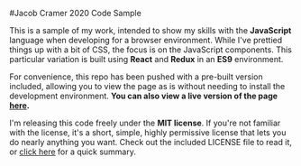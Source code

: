 #Jacob Cramer 2020 Code Sample

This is a sample of my work, intended to show my skills with the **JavaScript** language when developing for a browser environment. While I've prettied things up with a bit of CSS, the focus is on the JavaScript components. This particular variation is built using **React** and **Redux** in an **ES9** environment.

For convenience, this repo has been pushed with a pre-built version included, allowing you to view the page as is without needing to install the development environment. **You can also view a live version of the page [here](https://jacobcramer.github.io/react-2020-sample/).**

I'm releasing this code freely under the **MIT license**. If you're not familiar with the license, it's a short, simple, highly permissive license that lets you do nearly anything you want. Check out the included LICENSE file to read it, or [click here](https://tldrlegal.com/license/mit-license) for a quick summary.
